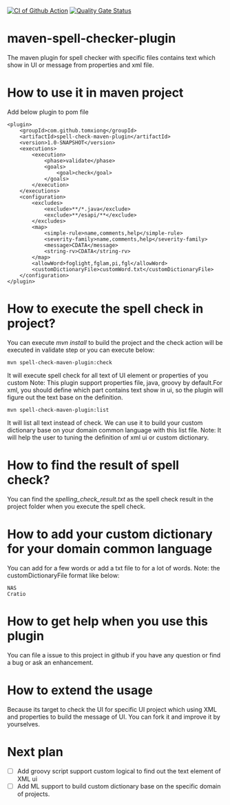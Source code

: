 [![CI of Github Action](https://github.com/tomxiong/spell-check-maven-plugin/actions/workflows/maven.yml/badge.svg)](https://github.com/tomxiong/spell-check-maven-plugin/actions/workflows/maven.yml)
[![Quality Gate Status](https://sonarcloud.io/api/project_badges/measure?project=tomxiong_spell-check-maven-plugin&metric=alert_status)](https://sonarcloud.io/dashboard?id=tomxiong_spell-check-maven-plugin)

# maven-spell-checker-plugin
The maven plugin for spell checker with specific files contains text which show in UI or message
 from properties and xml file.

# How to use it in maven project
Add below plugin to pom file
```
<plugin>
    <groupId>com.github.tomxiong</groupId>
    <artifactId>spell-check-maven-plugin</artifactId>
    <version>1.0-SNAPSHOT</version>
    <executions>
        <execution>
            <phase>validate</phase>
            <goals>
                <goal>check</goal>
            </goals>
        </execution>
    </executions>
    <configuration>
        <excludes>
            <exclude>**/*.java</exclude>
            <exclude>**/esapi/**</exclude>
        </excludes>
        <map>
            <simple-rule>name,comments,help</simple-rule>
            <severity-family>name,comments,help</severity-family>
            <message>CDATA</message>
            <string-rv>CDATA</string-rv>
        </map>
        <allowWord>foglight,fglam,pi,fgl</allowWord>
        <customDictionaryFile>customWord.txt</customDictionaryFile>
    </configuration>
</plugin>
```
# How to execute the spell check in project?
You can execute *mvn install* to build the project and the check action will be executed in validate step or you can execute below:
```
mvn spell-check-maven-plugin:check
```
It will execute spell check for all text of UI element or properties of you custom
Note: This plugin support properties file, java, groovy by default.For xml, you should define which part contains text show in ui, so the plugin will figure out the text base on the definition.  
```
mvn spell-check-maven-plugin:list
```
It will list all text instead of check. We can use it to build your custom dictionary base on your domain common language with this list file.
Note: It will help the user to tuning the definition of xml ui or custom dictionary.

# How to find the result of spell check?
You can find the _spelling_check_result.txt_ as the spell check result in the project folder when you execute the spell check.

# How to add your custom dictionary for your domain common language
You can add *<allowword>* for a few words or add a txt file to *<customeDictionaryFile>* for a lot of words.
Note: the customDictionaryFile format like below:
```
NAS
Cratio
```

# How to get help when you use this plugin
You can file a issue to this project in github if you have any question or find a bug or ask an enhancement. 

# How to extend the usage
Because its target to check the UI for specific UI project which using XML and properties to build the message of UI.
You can fork it and improve it by yourselves.

# Next plan
- [ ] Add groovy script support custom logical to find out the text element of XML ui
- [ ] Add ML support to build custom dictionary base on the specific domain of projects. 

